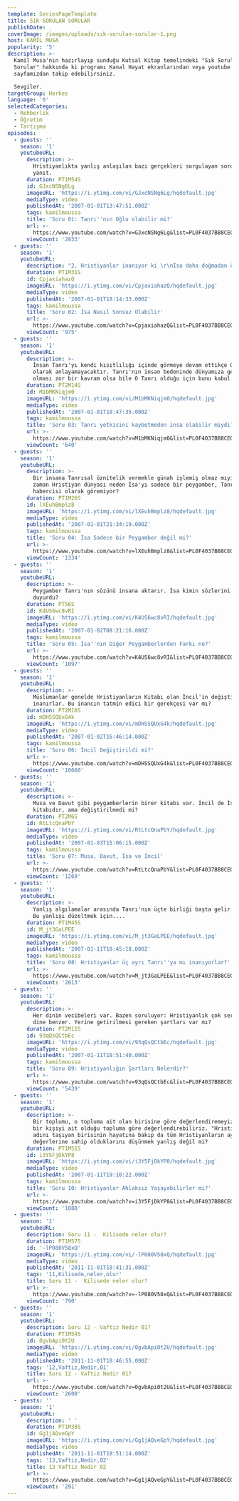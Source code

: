 ```yaml
---
template: SeriesPageTemplate
title: SIK SORULAN SORULAR
publishDate: .
coverImage: /images/uploads/sık-sorulan-sorular-1.png
host: KAMİL MUSA
popularity: '5'
description: >-
  Kamil Musa'nın hazırlayıp sunduğu Kutsal Kitap temelindeki "Sık Sorulan
  Sorular" hakkında ki programı Kanal Hayat ekranlarından veya youtube
  sayfamızdan takip edebilirsiniz. 

  Sevgiler.
targetGroup: Herkes
language: '0'
selectedCategories:
  - Rehberlik
  - Öğretim
  - Tartışma
episodes:
  - guests: ''
    season: '1'
    youtubeURL:
      description: >-
        Hristiyanlıkta yanlış anlaşılan bazı gerçekleri sorgulayan sorulara
        yanıt.
      duration: PT1M54S
      id: GJxcNSNg6Lg
      imageURL: 'https://i.ytimg.com/vi/GJxcNSNg6Lg/hqdefault.jpg'
      mediaType: video
      publishedAt: '2007-01-01T13:47:51.000Z'
      tags: kamilmoussa
      title: 'Soru 01: Tanrı''nın Oğlu olabilir mi?'
      url: >-
        https://www.youtube.com/watch?v=GJxcNSNg6Lg&list=PL0F4037BB8CE06990&index=4&t=0s
      viewCount: '2833'
  - guests: ''
    season: '1'
    youtubeURL:
      description: "2. Hristiyanlar inanıyor ki \r\nİsa daha doğmadan önce sonsuzlukta var olduğunu kendisi şahsen söylemiştir. Sonsuz olan sadece Tanrı'dır. O zaman İsa'nın sonsuz oluşunu nasıl açıklayabiliriz?"
      duration: PT1M31S
      id: CpjaxiahazQ
      imageURL: 'https://i.ytimg.com/vi/CpjaxiahazQ/hqdefault.jpg'
      mediaType: video
      publishedAt: '2007-01-01T18:14:33.000Z'
      tags: kamilmoussa
      title: 'Soru 02: İsa Nasıl Sonsuz Olabilir'
      url: >-
        https://www.youtube.com/watch?v=CpjaxiahazQ&list=PL0F4037BB8CE06990&index=6&t=0s
      viewCount: '975'
  - guests: ''
    season: '1'
    youtubeURL:
      description: >-
        İnsan Tanrı'yı kendi kısıtlılığı içinde görmeye devam ettikçe Onu tam
        olarak anlayamayacaktır. Tanrı'nın insan bedeninde dünyamıza gelmiş
        olması zor bir kavram olsa bile O Tanrı olduğu için bunu kabul etmeliyiz
      duration: PT2M14S
      id: M1bMKNiqjm0
      imageURL: 'https://i.ytimg.com/vi/M1bMKNiqjm0/hqdefault.jpg'
      mediaType: video
      publishedAt: '2007-01-01T18:47:35.000Z'
      tags: kamilmoussa
      title: 'Soru 03: Tanrı yetkisini kaybetmeden insa olabilir miydi?'
      url: >-
        https://www.youtube.com/watch?v=M1bMKNiqjm0&list=PL0F4037BB8CE06990&index=11&t=0s
      viewCount: '640'
  - guests: ''
    season: '1'
    youtubeURL:
      description: >-
        Bir insana Tanrısal öznitelik vermekle günah işlemiş olmaz mıyız? O
        zaman Hristiyan dünyası neden İsa'yı sadece bir peygamber, Tanrı'nın bir
        habercisi olarak göremiyor?
      duration: PT1M26S
      id: lXEuhBmplz8
      imageURL: 'https://i.ytimg.com/vi/lXEuhBmplz8/hqdefault.jpg'
      mediaType: video
      publishedAt: '2007-01-01T21:34:19.000Z'
      tags: kamilmoussa
      title: 'Soru 04: İsa Sadece bir Peygamber değil mi?'
      url: >-
        https://www.youtube.com/watch?v=lXEuhBmplz8&list=PL0F4037BB8CE06990&index=8&t=0s
      viewCount: '1334'
  - guests: ''
    season: '1'
    youtubeURL:
      description: >-
        Peygamber Tanrı'nın sözünü insana aktarır. İsa kimin sözlerini insana
        duyurdu?
      duration: PT56S
      id: K4US6wc8vRI
      imageURL: 'https://i.ytimg.com/vi/K4US6wc8vRI/hqdefault.jpg'
      mediaType: video
      publishedAt: '2007-01-02T08:21:16.000Z'
      tags: kamilmoussa
      title: 'Soru 05: İsa''nın Diğer Peygamberlerden Farkı ne?'
      url: >-
        https://www.youtube.com/watch?v=K4US6wc8vRI&list=PL0F4037BB8CE06990&index=3&t=0s
      viewCount: '1097'
  - guests: ''
    season: '1'
    youtubeURL:
      description: >-
        Müslümanlar genelde Hristiyanların Kitabı olan İncil'in değiştirildiğine
        inanırlar. Bu inancın tatmin edici bir gerekçesi var mı?
      duration: PT2M18S
      id: mDHSSQUxG4k
      imageURL: 'https://i.ytimg.com/vi/mDHSSQUxG4k/hqdefault.jpg'
      mediaType: video
      publishedAt: '2007-01-02T16:46:14.000Z'
      tags: kamilmoussa
      title: 'Soru 06: İncil Değiştirildi mi?'
      url: >-
        https://www.youtube.com/watch?v=mDHSSQUxG4k&list=PL0F4037BB8CE06990&index=7&t=0s
      viewCount: '10660'
  - guests: ''
    season: '1'
    youtubeURL:
      description: >-
        Musa ve Davut gibi peygamberlerin birer kitabı var. İncil de İsa'nın
        kitabıdır, ama değiştirilmedi mi?
      duration: PT2M6S
      id: RtLtcQnaPbY
      imageURL: 'https://i.ytimg.com/vi/RtLtcQnaPbY/hqdefault.jpg'
      mediaType: video
      publishedAt: '2007-01-03T15:06:15.000Z'
      tags: kamilmoussa
      title: 'Soru 07: Musa, Davut, İsa ve İncil'
      url: >-
        https://www.youtube.com/watch?v=RtLtcQnaPbY&list=PL0F4037BB8CE06990&index=9&t=0s
      viewCount: '1269'
  - guests: ''
    season: '1'
    youtubeURL:
      description: >-
        Yanlış algılamalar arasında Tanrı'nın üçte birliği başta gelir sanırım.
        Bu yanlışı düzeltmek için....
      duration: PT1M45S
      id: M_jt3GaLPEE
      imageURL: 'https://i.ytimg.com/vi/M_jt3GaLPEE/hqdefault.jpg'
      mediaType: video
      publishedAt: '2007-01-11T18:45:18.000Z'
      tags: kamilmoussa
      title: 'Soru 08: Hristiyanlar üç ayrı Tanrı''ya mı inanıyorlar?'
      url: >-
        https://www.youtube.com/watch?v=M_jt3GaLPEE&list=PL0F4037BB8CE06990&index=5&t=0s
      viewCount: '2013'
  - guests: ''
    season: '1'
    youtubeURL:
      description: >-
        Her dinin vecibeleri var. Bazen soruluyor: Hristiyanlık çok serbest bir
        dine benzer. Yerine getirilmesi gereken şartları var mı?
      duration: PT2M11S
      id: 93qQsQCtbEc
      imageURL: 'https://i.ytimg.com/vi/93qQsQCtbEc/hqdefault.jpg'
      mediaType: video
      publishedAt: '2007-01-11T18:51:40.000Z'
      tags: kamilmoussa
      title: 'Soru 09: Hristiyanlığın Şartları Nelerdir?'
      url: >-
        https://www.youtube.com/watch?v=93qQsQCtbEc&list=PL0F4037BB8CE06990&index=2&t=0s
      viewCount: '5439'
  - guests: ''
    season: '1'
    youtubeURL:
      description: >-
        Bir toplumu, o topluma ait olan birisine göre değerlendiremeyiz. Ne de
        bir kişiyi ait olduğu topluma göre değerlendirebiliriz. "Hristiyan"
        adını taşıyan birisinin hayatına bakıp da tüm Hristiyanların aynı ahlak
        değerlerine sahip olduklarını düşünmek yanlış değil mi?
      duration: PT1M51S
      id: i3Y5FjDkYP8
      imageURL: 'https://i.ytimg.com/vi/i3Y5FjDkYP8/hqdefault.jpg'
      mediaType: video
      publishedAt: '2007-01-11T19:10:22.000Z'
      tags: kamilmoussa
      title: 'Soru 10: Hristiyanlar Ahlaksız Yaşayabilirler mi?'
      url: >-
        https://www.youtube.com/watch?v=i3Y5FjDkYP8&list=PL0F4037BB8CE06990&index=10&t=0s
      viewCount: '1088'
  - guests: ''
    season: '1'
    youtubeURL:
      description: Soru 11 -  Kilisede neler olur?
      duration: PT1M57S
      id: '-lP080V58xQ'
      imageURL: 'https://i.ytimg.com/vi/-lP080V58xQ/hqdefault.jpg'
      mediaType: video
      publishedAt: '2011-11-01T18:41:31.000Z'
      tags: '11,Kilisede,neler,olur'
      title: Soru 11 -  Kilisede neler olur?
      url: >-
        https://www.youtube.com/watch?v=-lP080V58xQ&list=PL0F4037BB8CE06990&index=12&t=0s
      viewCount: '790'
  - guests: ''
    season: '1'
    youtubeURL:
      description: Soru 12 - Vaftiz Nedir 01?
      duration: PT1M54S
      id: 0gvbApi0t2U
      imageURL: 'https://i.ytimg.com/vi/0gvbApi0t2U/hqdefault.jpg'
      mediaType: video
      publishedAt: '2011-11-01T18:46:55.000Z'
      tags: '12,Vaftiz,Nedir,01'
      title: Soru 12 - Vaftiz Nedir 01?
      url: >-
        https://www.youtube.com/watch?v=0gvbApi0t2U&list=PL0F4037BB8CE06990&index=13&t=0s
      viewCount: '2600'
  - guests: ''
    season: '1'
    youtubeURL:
      description: ' '
      duration: PT1M38S
      id: Gg1jAQveGpY
      imageURL: 'https://i.ytimg.com/vi/Gg1jAQveGpY/hqdefault.jpg'
      mediaType: video
      publishedAt: '2011-11-01T18:51:14.000Z'
      tags: '13,Vaftiz,Nedir,02'
      title: 13 Vaftiz Nedir 02
      url: >-
        https://www.youtube.com/watch?v=Gg1jAQveGpY&list=PL0F4037BB8CE06990&index=14&t=0s
      viewCount: '291'
---
```



